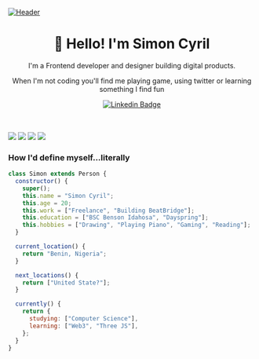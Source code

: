 [![Header](https://imgur.com/ji8nC5O.png "Header")](https://ceeriil.com/)

<h1 align="center">👋 Hello! I'm Simon Cyril</h1>

<p align="center">
I'm a Frontend developer and designer building digital products.
</p>
<p align="center"> 
When I'm not coding you'll find me playing game, using twitter or learning something I find fun
</p>

<div align="center">
  
  [![Linkedin Badge](https://img.shields.io/badge/ceeriil-blue?style=flat-square&logo=Linkedin&logoColor=white&link=https://www.linkedin.com/in/simon-cyril/)](https://www.linkedin.com/in/simon-cyril/)
</div>
<br>

<br>
<img src="https://img.shields.io/badge/nuxt.js-00C58E?style=for-the-badge&logo=nuxt.js&logoColor=white"/> <img src="https://img.shields.io/badge/Vue.js-35495E?style=for-the-badge&logo=vue.js&logoColor=4FC08D"/> <img src="https://img.shields.io/badge/React-20232A?style=for-the-badge&logo=react&logoColor=61DAFB"/> <img src="https://img.shields.io/badge/Node.js-43853D?style=for-the-badge&logo=node.js&logoColor=white" />
<br>

<h3>How I'd define myself...literally</h3>

```javascript
class Simon extends Person {
  constructor() {
    super();
    this.name = "Simon Cyril";
    this.age = 20;
    this.work = ["Freelance", "Building BeatBridge"];
    this.education = ["BSC Benson Idahosa", "Dayspring"];
    this.hobbies = ["Drawing", "Playing Piano", "Gaming", "Reading"];
  }

  current_location() {
    return "Benin, Nigeria";
  }

  next_locations() {
    return ["United State?"];
  }

  currently() {
    return {
      studying: ["Computer Science"],
      learning: ["Web3", "Three JS"],
    };
  }
}
```

<br>
